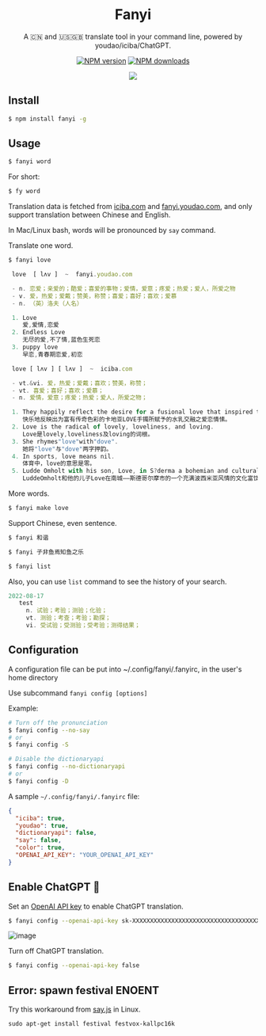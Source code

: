 <div align="center">

# Fanyi

A 🇨🇳 and 🇺🇸🇬🇧 translate tool in your command line, powered by youdao/iciba/ChatGPT.

[![NPM version](https://img.shields.io/npm/v/fanyi.svg?style=flat-square)](https://npmjs.org/package/fanyi)
[![NPM downloads](http://img.shields.io/npm/dm/fanyi.svg?style=flat-square)](https://npmjs.org/package/fanyi)

![](https://gw.alipayobjects.com/zos/rmsportal/EAuwmtfxDGueGOdUgVKc.png)

</div>

## Install

```bash
$ npm install fanyi -g
```

## Usage

```bash
$ fanyi word
```

For short:

```bash
$ fy word
```

Translation data is fetched from [iciba.com](https://iciba.com) and [fanyi.youdao.com](https://fanyi.youdao.com), and only support translation between Chinese and English.

In Mac/Linux bash, words will be pronounced by `say` command.

Translate one word.

```bash
$ fanyi love
```

```js
 love  [ lʌv ]  ~  fanyi.youdao.com

 - n. 恋爱；亲爱的；酷爱；喜爱的事物；爱情，爱意；疼爱；热爱；爱人，所爱之物
 - v. 爱，热爱；爱戴；赞美，称赞；喜爱；喜好；喜欢；爱慕
 - n. （英）洛夫（人名）

 1. Love
    爱,爱情,恋爱
 2. Endless Love
    无尽的爱,不了情,蓝色生死恋
 3. puppy love
    早恋,青春期恋爱,初恋

 love [ lʌv ] [ lʌv ]  ~  iciba.com

 - vt.&vi. 爱，热爱；爱戴；喜欢；赞美，称赞；
 - vt. 喜爱；喜好；喜欢；爱慕；
 - n. 爱情，爱意；疼爱；热爱；爱人，所爱之物；

 1. They happily reflect the desire for a fusional love that inspired the legendary LOVE bracelet Cartier.
    快乐地反映出为富有传奇色彩的卡地亚LOVE手镯所赋予的水乳交融之爱恋情愫。
 2. Love is the radical of lovely, loveliness, and loving.
    Love是lovely,loveliness及loving的词根。
 3. She rhymes"love"with"dove".
    她将"love"与"dove"两字押韵。
 4. In sports, love means nil.
    体育中，love的意思是零。
 5. Ludde Omholt with his son, Love, in S?derma a bohemian and culturally rich district in Stockholm.
    LuddeOmholt和他的儿子Love在南城——斯德哥尔摩市的一个充满波西米亚风情的文化富饶区散步。
```

More words.

```bash
$ fanyi make love
```

Support Chinese, even sentence.

```bash
$ fanyi 和谐
```

```bash
$ fanyi 子非鱼焉知鱼之乐
```

```bash
$ fanyi list
```

Also, you can use `list` command to see the history of your search.

```js
2022-08-17
   test
     n. 试验；考验；测验；化验；
     vt. 测验；考查；考验；勘探；
     vi. 受试验；受测验；受考验；测得结果；
```

## Configuration

A configuration file can be put into ~/.config/fanyi/.fanyirc, in the user's home directory

Use subcommand `fanyi config [options]`

Example:

```bash
# Turn off the pronunciation
$ fanyi config --no-say
# or
$ fanyi config -S

# Disable the dictionaryapi
$ fanyi config --no-dictionaryapi
# or
$ fanyi config -D
```

A sample `~/.config/fanyi/.fanyirc` file:

```json
{
  "iciba": true,
  "youdao": true,
  "dictionaryapi": false,
  "say": false,
  "color": true,
  "OPENAI_API_KEY": "YOUR_OPENAI_API_KEY"
}
```

## Enable ChatGPT 🚀

Set an [OpenAI API key](https://platform.openai.com/overview) to enable ChatGPT translation.

```bash
$ fanyi config --openai-api-key sk-XXXXXXXXXXXXXXXXXXXXXXXXXXXXXXXXXXXXXXXX
```

![image](https://user-images.githubusercontent.com/507615/225946548-8d912643-9f81-401e-abdd-ba5b54912ea4.png)

Turn off ChatGPT translation.

```bash
$ fanyi config --openai-api-key false
```

## Error: spawn festival ENOENT

Try this workaround from [say.js](https://github.com/Marak/say.js#linux-notes) in Linux.

```
sudo apt-get install festival festvox-kallpc16k
```
